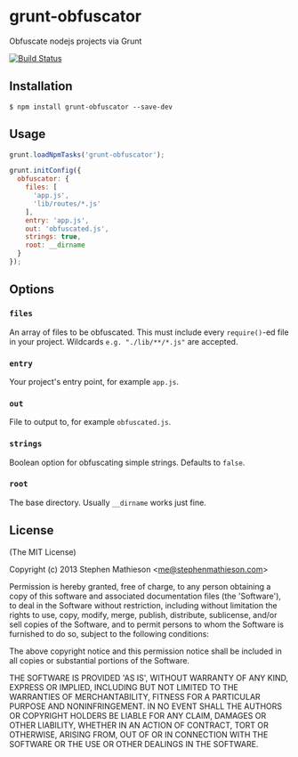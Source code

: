 
# grunt-obfuscator

  Obfuscate nodejs projects via Grunt

[![Build Status](https://travis-ci.org/stephenmathieson/grunt-obfuscator.png?branch=master)](https://travis-ci.org/stephenmathieson/grunt-obfuscator)


## Installation

    $ npm install grunt-obfuscator --save-dev

## Usage

```js
grunt.loadNpmTasks('grunt-obfuscator');

grunt.initConfig({
  obfuscator: {
    files: [
      'app.js',
      'lib/routes/*.js'
    ],
    entry: 'app.js',
    out: 'obfuscated.js',
    strings: true,
    root: __dirname
  }
});
```

## Options

### `files`

  An array of files to be obfuscated.  This must include every `require()`-ed file in your project.  Wildcards `e.g. "./lib/**/*.js"` are accepted.  

### `entry`

  Your project's entry point, for example `app.js`.

### `out`

  File to output to, for example `obfuscated.js`.

### `strings`

  Boolean option for obfuscating simple strings.  Defaults to `false`.

### `root`

  The base directory.  Usually `__dirname` works just fine.

## License 

(The MIT License)

Copyright (c) 2013 Stephen Mathieson &lt;me@stephenmathieson.com&gt;

Permission is hereby granted, free of charge, to any person obtaining
a copy of this software and associated documentation files (the
'Software'), to deal in the Software without restriction, including
without limitation the rights to use, copy, modify, merge, publish,
distribute, sublicense, and/or sell copies of the Software, and to
permit persons to whom the Software is furnished to do so, subject to
the following conditions:

The above copyright notice and this permission notice shall be
included in all copies or substantial portions of the Software.

THE SOFTWARE IS PROVIDED 'AS IS', WITHOUT WARRANTY OF ANY KIND,
EXPRESS OR IMPLIED, INCLUDING BUT NOT LIMITED TO THE WARRANTIES OF
MERCHANTABILITY, FITNESS FOR A PARTICULAR PURPOSE AND NONINFRINGEMENT.
IN NO EVENT SHALL THE AUTHORS OR COPYRIGHT HOLDERS BE LIABLE FOR ANY
CLAIM, DAMAGES OR OTHER LIABILITY, WHETHER IN AN ACTION OF CONTRACT,
TORT OR OTHERWISE, ARISING FROM, OUT OF OR IN CONNECTION WITH THE
SOFTWARE OR THE USE OR OTHER DEALINGS IN THE SOFTWARE.
